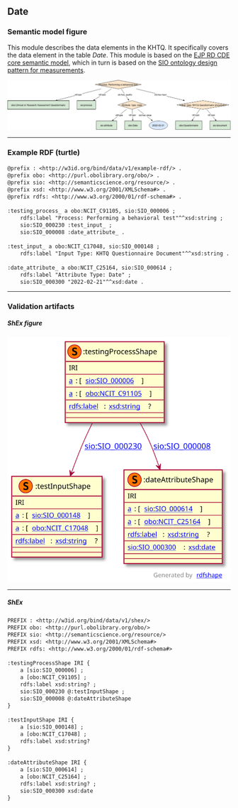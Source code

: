 ## Date

### Semantic model figure
This module describes the data elements in the KHTQ. It specifically covers the data element in the table _Date_. This module is based on the [EJP RD CDE core semantic model](https://github.com/ejp-rd-vp/CDE-semantic-model#cde-modules-overview), which in turn is based on the [SIO ontology design pattern for measurements](https://github.com/MaastrichtU-IDS/semanticscience/wiki/DP-Measurements).
<p align="center">
    <a href="../images/rdf/date.png" target="_blank">
        <img src="../images/rdf/date.png">
    </a>
</p>

***

### Example RDF (turtle)
```ttl
@prefix : <http://w3id.org/bind/data/v1/example-rdf/> .
@prefix obo: <http://purl.obolibrary.org/obo/> .
@prefix sio: <http://semanticscience.org/resource/> .
@prefix xsd: <http://www.w3.org/2001/XMLSchema#> .
@prefix rdfs: <http://www.w3.org/2000/01/rdf-schema#> .

:testing_process_ a obo:NCIT_C91105, sio:SIO_000006 ;
    rdfs:label "Process: Performing a behavioral test"^^xsd:string ;
    sio:SIO_000230 :test_input_ ;
    sio:SIO_000008 :date_attribute_ .

:test_input_ a obo:NCIT_C17048, sio:SIO_000148 ;
    rdfs:label "Input Type: KHTQ Questionnaire Document"^^xsd:string .   

:date_attribute_ a obo:NCIT_C25164, sio:SIO_000614 ;
    rdfs:label "Attribute Type: Date" ;
    sio:SIO_000300 "2022-02-21"^^xsd:date .
```

***
### Validation artifacts
##### ShEx figure
<p align="center">
    <a href="../images/shex/date.svg" target="_blank">
        <img src="../images/shex/date.svg">
    </a>
</p>

***
##### ShEx
``` ShEx
PREFIX : <http://w3id.org/bind/data/v1/shex/>
PREFIX obo: <http://purl.obolibrary.org/obo/> 
PREFIX sio: <http://semanticscience.org/resource/>
PREFIX xsd: <http://www.w3.org/2001/XMLSchema#>
PREFIX rdfs: <http://www.w3.org/2000/01/rdf-schema#>

:testingProcessShape IRI { 
    a [sio:SIO_000006] ;
    a [obo:NCIT_C91105] ;
    rdfs:label xsd:string? ;
    sio:SIO_000230 @:testInputShape ;
    sio:SIO_000008 @:dateAttributeShape
}

:testInputShape IRI {
    a [sio:SIO_000148] ;
    a [obo:NCIT_C17048] ;
    rdfs:label xsd:string? 
}

:dateAttributeShape IRI {
    a [sio:SIO_000614] ;
    a [obo:NCIT_C25164] ;
    rdfs:label xsd:string? ;
    sio:SIO_000300 xsd:date
}
```
